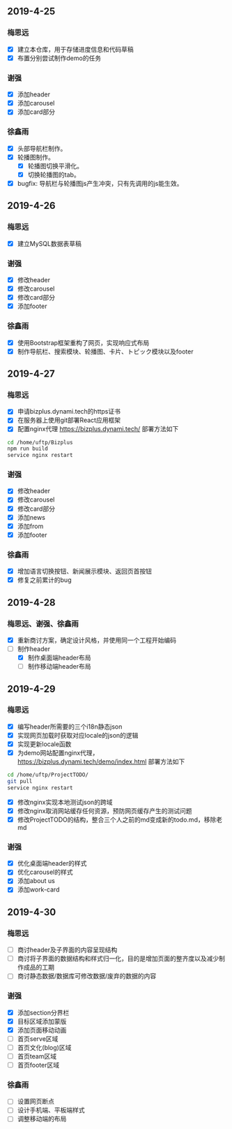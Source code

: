 
## 2019-4-25
### 梅思远
- [x] 建立本仓库，用于存储进度信息和代码草稿
- [x] 布置分别尝试制作demo的任务

### 谢强
- [x] 添加header
- [x] 添加carousel
- [x] 添加card部分

### 徐鑫雨
- [x] 头部导航栏制作。
- [x] 轮播图制作。
  - [x] 轮播图切换平滑化。
  - [x] 切换轮播图的tab。
- [x] bugfix: 导航栏与轮播图js产生冲突，只有先调用的js能生效。

## 2019-4-26
### 梅思远
- [x] 建立MySQL数据表草稿

### 谢强
- [x] 修改header
- [x] 修改carousel
- [x] 修改card部分
- [x] 添加footer

### 徐鑫雨
- [x] 使用Bootstrap框架重构了网页，实现响应式布局
- [x] 制作导航栏、搜索模块、轮播图、卡片、トピック模块以及footer

## 2019-4-27
### 梅思远
- [x] 申请bizplus.dynami.tech的https证书
- [x] 在服务器上使用git部署React应用框架
- [x] 配置nginx代理 https://bizplus.dynami.tech/ 部署方法如下
```sh
cd /home/uftp/Bizplus
npm run build
service nginx restart
```

### 谢强
- [x] 修改header
- [x] 修改carousel
- [x] 修改card部分
- [x] 添加news
- [x] 添加from
- [x] 添加footer

### 徐鑫雨
- [x] 增加语言切换按钮、新闻展示模块、返回页首按钮
- [x] 修复之前累计的bug

## 2019-4-28
### 梅思远、谢强、徐鑫雨
- [x] 重新商讨方案，确定设计风格，并使用同一个工程开始编码
- [ ] 制作header
  - [x] 制作桌面端header布局
  - [ ] 制作移动端header布局

## 2019-4-29
### 梅思远
- [x] 编写header所需要的三个i18n静态json
- [x] 实现网页加载时获取对应locale的json的逻辑
- [x] 实现更新locale函数
- [x] 为demo网站配置nginx代理， https://bizplus.dynami.tech/demo/index.html 部署方法如下
```sh
cd /home/uftp/ProjectTODO/
git pull
service nginx restart
```
- [x] 修改nginx实现本地测试json的跨域
- [x] 修改nginx取消网站缓存任何资源，预防网页缓存产生的测试问题
- [x] 修改ProjectTODO的结构，整合三个人之前的md变成新的todo.md，移除老md

### 谢强
- [x] 优化桌面端header的样式
- [x] 优化carousel的样式
- [x] 添加about us
- [x] 添加work-card

## 2019-4-30
### 梅思远
- [ ] 商讨header及子界面的内容呈现结构
- [ ] 商讨将子界面的数据结构和样式归一化，目的是增加页面的整齐度以及减少制作成品的工期
- [ ] 商讨静态数据/数据库可修改数据/废弃的数据的内容

### 谢强
- [x] 添加section分界栏
- [x] 目标区域添加蒙版
- [x] 添加页面移动动画
- [ ] 首页serve区域
- [ ] 首页文化(blog)区域
- [ ] 首页team区域 
- [ ] 首页footer区域

### 徐鑫雨
- [ ] 设置网页断点
- [ ] 设计手机端、平板端样式
- [ ] 调整移动端的布局
